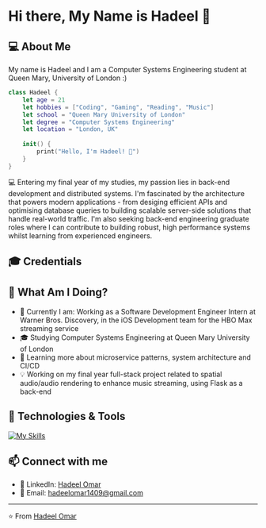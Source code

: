 <!--
**hadeelomar/hadeelomar** is a ✨ _special_ ✨ repository because its `README.md` (this file) appears on your GitHub profile.

Here are some ideas to get you started:

- 🔭 I’m currently working on ...
- 🌱 I’m currently learning ...
- 👯 I’m looking to collaborate on ...
- 🤔 I’m looking for help with ...
- 💬 Ask me about ...
- 📫 How to reach me: ...
- 😄 Pronouns: ...
- ⚡ Fun fact: ...
-->

# Hi there, My Name is Hadeel 👋

## 💻 About Me

My name is Hadeel and I am a Computer Systems Engineering student at Queen Mary, University of London :)

```swift
class Hadeel {
    let age = 21
    let hobbies = ["Coding", "Gaming", "Reading", "Music"]
    let school = "Queen Mary University of London"
    let degree = "Computer Systems Engineering"
    let location = "London, UK"
    
    init() {
        print("Hello, I'm Hadeel! 👋")
    }
}
```

💻 Entering my final year of my studies, my passion lies in back-end development and distributed systems. I'm fascinated by the architecture that powers modern applications - from desiging efficient APIs and optimising database queries to building scalable server-side solutions that handle real-world traffic. I'm also seeking back-end engineering graduate roles where I can contribute to building robust, high performance systems whilst learning from experienced engineers.

## 🎓 Credentials

## 📍 What Am I Doing?

- 📱 Currently I am: Working as a Software Development Engineer Intern at Warner Bros. Discovery, in the iOS Development team for the HBO Max streaming service
- 🎓 Studying Computer Systems Engineering at Queen Mary University of London
- 🚀 Learning more about microservice patterns, system architecture and CI/CD 
- 💡 Working on my final year full-stack project related to spatial audio/audio rendering to enhance music streaming, using Flask as a back-end

## 🔧 Technologies & Tools

[![My Skills](https://skillicons.dev/icons?i=java,python,swift,ts,js,react)](https://skillicons.dev)

## 📫 Connect with me

- 💼 LinkedIn: [Hadeel Omar](https://www.linkedin.com/in/hadeel-omar-40a388255/)
- 📧 Email: hadeelomar1409@gmail.com

---
⭐️ From [Hadeel Omar](https://github.com/hadeelomar)
```

